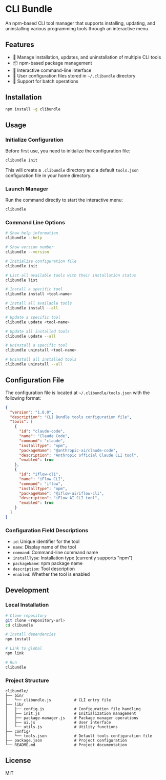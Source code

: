 # CLI Bundle

An npm-based CLI tool manager that supports installing, updating, and uninstalling various programming tools through an interactive menu.

## Features

- 🔧 Manage installation, updates, and uninstallation of multiple CLI tools
- 📦 npm-based package management
- 🎯 Interactive command-line interface
- 📁 User configuration files stored in `~/.clibundle` directory
- 🚀 Support for batch operations

## Installation

```bash
npm install -g clibundle
```

## Usage

### Initialize Configuration

Before first use, you need to initialize the configuration file:

```bash
clibundle init
```

This will create a `.clibundle` directory and a default `tools.json` configuration file in your home directory.

### Launch Manager

Run the command directly to start the interactive menu:

```bash
clibundle
```

### Command Line Options

```bash
# Show help information
clibundle --help

# Show version number
clibundle --version

# Initialize configuration file
clibundle init

# List all available tools with their installation status
clibundle list

# Install a specific tool
clibundle install <tool-name>

# Install all available tools
clibundle install --all

# Update a specific tool
clibundle update <tool-name>

# Update all installed tools
clibundle update --all

# Uninstall a specific tool
clibundle uninstall <tool-name>

# Uninstall all installed tools
clibundle uninstall --all
```

## Configuration File

The configuration file is located at `~/.clibundle/tools.json` with the following format:

```json
{
  "version": "1.0.0",
  "description": "CLI Bundle tools configuration file",
  "tools": [
    {
      "id": "claude-code",
      "name": "Claude Code",
      "command": "claude",
      "installType": "npm",
      "packageName": "@anthropic-ai/claude-code",
      "description": "Anthropic official Claude CLI tool",
      "enabled": true
    },
    {
      "id": "iflow-cli",
      "name": "iFlow CLI",
      "command": "iflow",
      "installType": "npm",
      "packageName": "@iflow-ai/iflow-cli",
      "description": "iFlow AI CLI tool",
      "enabled": true
    }
  ]
}
```

### Configuration Field Descriptions

- `id`: Unique identifier for the tool
- `name`: Display name of the tool
- `command`: Command-line command name
- `installType`: Installation type (currently supports "npm")
- `packageName`: npm package name
- `description`: Tool description
- `enabled`: Whether the tool is enabled

## Development

### Local Installation

```bash
# Clone repository
git clone <repository-url>
cd clibundle

# Install dependencies
npm install

# Link to global
npm link

# Run
clibundle
```

### Project Structure

```
clibundle/
├── bin/
│   └── clibundle.js          # CLI entry file
├── lib/
│   ├── config.js             # Configuration file handling
│   ├── init.js               # Initialization management
│   ├── package-manager.js    # Package manager operations
│   ├── ui.js                 # User interface
│   └── utils.js              # Utility functions
├── config/
│   └── tools.json            # Default tools configuration file
├── package.json              # Project configuration
└── README.md                 # Project documentation
```

## License

MIT